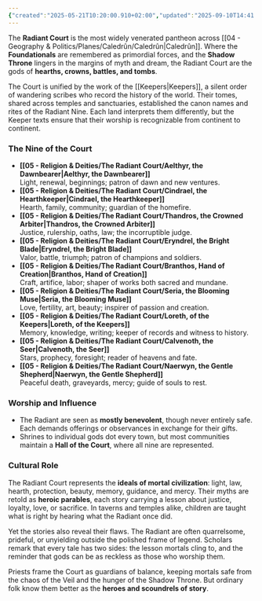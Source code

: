 ```yaml
---
{"created":"2025-05-21T10:20:00.910+02:00","updated":"2025-09-10T14:41:34.000+02:00","cssclasses":null,"tags":null,"dg-publish":true,"permalink":"/05-religion-and-deities/the-radiant-court/the-radiant-court/","dgPassFrontmatter":true}
---
```


The **Radiant Court** is the most widely venerated pantheon across [[04 - Geography & Politics/Planes/Caledrûn/Caledrûn\|Caledrûn]]. Where the **Foundationals** are remembered as primordial forces, and the **Shadow Throne** lingers in the margins of myth and dream, the Radiant Court are the gods of **hearths, crowns, battles, and tombs**.

The Court is unified by the work of the [[Keepers\|Keepers]], a silent order of wandering scribes who record the history of the world. Their tomes, shared across temples and sanctuaries, established the canon names and rites of the Radiant Nine. Each land interprets them differently, but the Keeper texts ensure that their worship is recognizable from continent to continent.

### The Nine of the Court

- **[[05 - Religion & Deities/The Radiant Court/Aelthyr, the Dawnbearer\|Aelthyr, the Dawnbearer]]**  
    Light, renewal, beginnings; patron of dawn and new ventures.
- **[[05 - Religion & Deities/The Radiant Court/Cindrael, the Hearthkeeper\|Cindrael, the Hearthkeeper]]**  
    Hearth, family, community; guardian of the homefire.
- **[[05 - Religion & Deities/The Radiant Court/Thandros, the Crowned Arbiter\|Thandros, the Crowned Arbiter]]**  
    Justice, rulership, oaths, law; the incorruptible judge.
- **[[05 - Religion & Deities/The Radiant Court/Eryndrel, the Bright Blade\|Eryndrel, the Bright Blade]]**  
    Valor, battle, triumph; patron of champions and soldiers.
- **[[05 - Religion & Deities/The Radiant Court/Branthos, Hand of Creation\|Branthos, Hand of Creation]]**  
    Craft, artifice, labor; shaper of works both sacred and mundane.
- **[[05 - Religion & Deities/The Radiant Court/Seria, the Blooming Muse\|Seria, the Blooming Muse]]**  
    Love, fertility, art, beauty; inspirer of passion and creation.
- **[[05 - Religion & Deities/The Radiant Court/Loreth, of the Keepers\|Loreth, of the Keepers]]**  
    Memory, knowledge, writing; keeper of records and witness to history.
- **[[05 - Religion & Deities/The Radiant Court/Calvenoth, the Seer\|Calvenoth, the Seer]]**  
    Stars, prophecy, foresight; reader of heavens and fate.
- **[[05 - Religion & Deities/The Radiant Court/Naerwyn, the Gentle Shepherd\|Naerwyn, the Gentle Shepherd]]**  
    Peaceful death, graveyards, mercy; guide of souls to rest.

### Worship and Influence
- The Radiant are seen as **mostly benevolent**, though never entirely safe. Each demands offerings or observances in exchange for their gifts.
- Shrines to individual gods dot every town, but most communities maintain a **Hall of the Court**, where all nine are represented.

### Cultural Role
The Radiant Court represents the **ideals of mortal civilization**: light, law, hearth, protection, beauty, memory, guidance, and mercy. Their myths are retold as **heroic parables**, each story carrying a lesson about justice, loyalty, love, or sacrifice. In taverns and temples alike, children are taught what is right by hearing what the Radiant once did.

Yet the stories also reveal their flaws. The Radiant are often quarrelsome, prideful, or unyielding outside the polished frame of legend. Scholars remark that every tale has two sides: the lesson mortals cling to, and the reminder that gods can be as reckless as those who worship them.

Priests frame the Court as guardians of balance, keeping mortals safe from the chaos of the Veil and the hunger of the Shadow Throne. But ordinary folk know them better as the **heroes and scoundrels of story**.